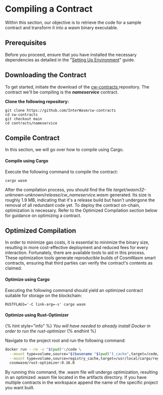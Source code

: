 # Compiling a Contract

Within this section, our objective is to retrieve the code for a sample contract and transform it into a wasm binary executable.

## Prerequisites

Before you proceed, ensure that you have installed the necessary dependencies as detailed in the "[Setting Up Environment](setting-up-environment.md)" guide.

## Downloading the Contract

To get started, initiate the download of the [cw-contracts ](https://github.com/deus-labs/cw-contracts)repository. The contract we'll be compiling is the _**nameservice**_ contract.

**Clone the following repository:**

```
git clone https://github.com/InterWasm/cw-contracts
cd cw-contracts
git checkout main
cd contracts/nameservice
```

## Compile Contract

In this section, we will go over how to compile using Cargo.

#### Compile using Cargo

Execute the following command to compile the contract:

```
cargo wasm
```

After the compilation process, you should find the file _target/wasm32-unknown-unknown/release/cw\_nameservice.wasm_ generated. Its size is roughly 1.9 MB, indicating that it's a release build but hasn't undergone the removal of all redundant code yet. To deploy the contract on-chain, optimization is necessary. Refer to the Optimized Compilation section below for guidance on optimizing a contract.

## Optimized Compilation&#x20;

In order to minimize gas costs, it is essential to minimize the binary size, resulting in more cost-effective deployment and reduced fees for every interaction. Fortunately, there are available tools to aid in this process. These optimization tools generate reproducible builds of CosmWasm smart contracts, ensuring that third parties can verify the contract's contents as claimed.

#### Optimize using Cargo

Executing the following command should yield an optimized contract suitable for storage on the blockchain:

```
RUSTFLAGS='-C link-arg=-s' cargo wasm
```

#### Optimize using Rust-Optimizer

{% hint style="info" %}
_You will have needed to already install Docker in order to run the rust-optimizer_
{% endhint %}

Navigate to the project root and run the following command:

```bash
docker run --rm -v "$(pwd)":/code \
  --mount type=volume,source="$(basename "$(pwd)")_cache",target=/code/target \
  --mount type=volume,source=registry_cache,target=/usr/local/cargo/registry \
  cosmwasm/rust-optimizer:0.16.0
```

By running this command, the .wasm file will undergo optimization, resulting in an optimized .wasm file located in the artifacts directory. If you have multiple contracts in the workspace append the name of the specific project you want built.

####
